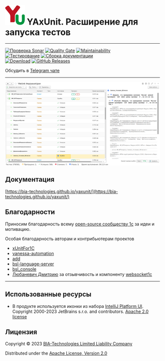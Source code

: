 # ![Logo](documentation/static/img/logo.svg) YAxUnit. Расширение для запуска тестов

----

[![Проверка Sonar](https://github.com/bia-technologies/yaxunit/actions/workflows/sonar-qube-analysis.yml/badge.svg)](https://github.com/bia-technologies/yaxunit/actions/workflows/sonar-qube-analysis.yml)
[![Quality Gate](https://sonar.openbsl.ru/api/project_badges/measure?project=yaxunit&metric=alert_status)](https://sonar.openbsl.ru/dashboard?id=yaxunit)
[![Maintainability](https://sonar.openbsl.ru/api/project_badges/measure?project=yaxunit&metric=sqale_rating)](https://sonar.openbsl.ru/dashboard?id=yaxunit)  
[![Тестирование](https://github.com/bia-technologies/yaxunit/actions/workflows/perform-tests.yml/badge.svg)](https://github.com/bia-technologies/yaxunit/actions/workflows/perform-tests.yml)
[![Сборка документации](https://github.com/bia-technologies/yaxunit/actions/workflows/deploy-documentation.yml/badge.svg)](https://github.com/bia-technologies/yaxunit/actions/workflows/deploy-documentation.yml)  
[![Download](https://img.shields.io/github/release/bia-technologies/yaxunit.svg?label=download&style=flat)](https://github.com/bia-technologies/yaxunit/releases/latest)
[![GitHub Releases](https://img.shields.io/github/downloads/bia-technologies/yaxunit/latest/total?style=flat-square)](https://github.com/bia-technologies/yaxunit/releases)  

Обсудить в [Telegram чате](https://t.me/BIAOpenTools/12)

----

![report](documentation/docs/images/report-ui.png)

## Документация

[https://bia-technologies.github.io/yaxunit/](https://bia-technologies.github.io/yaxunit/)

## Благодарности

Приносим благодарность всему [open-source сообществу 1с](https://github.com/topics/1c-enterprise) за идеи и мотивацию.

Особая благодарность авторам и контрибьютерам проектов

* [xUnitFor1C](https://github.com/xDrivenDevelopment/xUnitFor1C/graphs/contributors)
* [vanessa-automation](https://github.com/Pr-Mex/vanessa-automation/graphs/contributors)
* [add](https://github.com/vanessa-opensource/add/graphs/contributors)
* [bsl-language-server](https://github.com/1c-syntax/bsl-language-server)
* [bsl_console](https://github.com/salexdv/bsl_console)
* [Любаневич Дмитрию](https://github.com/dlyubanevich) за отзывчивость и компоненту [websocket1c](https://github.com/dlyubanevich/websocket1c)

----

## Использованные ресурсы

* В продукте используется иконки из набора [IntelliJ Platform UI](https://jetbrains.design/intellij).  
  Copyright 2000-2023 JetBrains s.r.o. and contributors. [Apache 2.0 license](http://www.apache.org/licenses/LICENSE-2.0.html)

## Лицензия

Copyright © 2023 [BIA-Technologies Limited Liability Company](http://bia-tech.ru/)

Distributed under the [Apache License, Version 2.0](http://www.apache.org/licenses/LICENSE-2.0.html)
